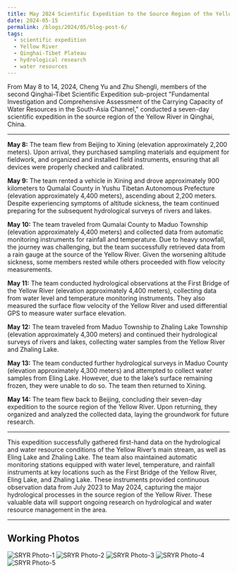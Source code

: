 ```yaml
---
title: May 2024 Scientific Expedition to the Source Region of the Yellow River
date: 2024-05-15
permalink: /blogs/2024/05/blog-post-6/
tags:
  - scientific expedition
  - Yellow River
  - Qinghai-Tibet Plateau
  - hydrological research
  - water resources
---
```


From May 8 to 14, 2024, Cheng Yu and Zhu Shengli, members of the second Qinghai-Tibet Scientific Expedition sub-project "Fundamental Investigation and Comprehensive Assessment of the Carrying Capacity of Water Resources in the South-Asia Channel," conducted a seven-day scientific expedition in the source region of the Yellow River in Qinghai, China.

---

**May 8:** The team flew from Beijing to Xining (elevation approximately 2,200 meters). Upon arrival, they purchased sampling materials and equipment for fieldwork, and organized and installed field instruments, ensuring that all devices were properly checked and calibrated.

**May 9:** The team rented a vehicle in Xining and drove approximately 900 kilometers to Qumalai County in Yushu Tibetan Autonomous Prefecture (elevation approximately 4,400 meters), ascending about 2,200 meters. Despite experiencing symptoms of altitude sickness, the team continued preparing for the subsequent hydrological surveys of rivers and lakes.

**May 10:** The team traveled from Qumalai County to Maduo Township (elevation approximately 4,400 meters) and collected data from automatic monitoring instruments for rainfall and temperature. Due to heavy snowfall, the journey was challenging, but the team successfully retrieved data from a rain gauge at the source of the Yellow River. Given the worsening altitude sickness, some members rested while others proceeded with flow velocity measurements.

**May 11:** The team conducted hydrological observations at the First Bridge of the Yellow River (elevation approximately 4,400 meters), collecting data from water level and temperature monitoring instruments. They also measured the surface flow velocity of the Yellow River and used differential GPS to measure water surface elevation.

**May 12:** The team traveled from Maduo Township to Zhaling Lake Township (elevation approximately 4,300 meters) and continued their hydrological surveys of rivers and lakes, collecting water samples from the Yellow River and Zhaling Lake.

**May 13:** The team conducted further hydrological surveys in Maduo County (elevation approximately 4,300 meters) and attempted to collect water samples from Eling Lake. However, due to the lake’s surface remaining frozen, they were unable to do so. The team then returned to Xining.

**May 14:** The team flew back to Beijing, concluding their seven-day expedition to the source region of the Yellow River. Upon returning, they organized and analyzed the collected data, laying the groundwork for future research.

---

This expedition successfully gathered first-hand data on the hydrological and water resource conditions of the Yellow River’s main stream, as well as Eling Lake and Zhaling Lake. The team also maintained automatic monitoring stations equipped with water level, temperature, and rainfall instruments at key locations such as the First Bridge of the Yellow River, Eling Lake, and Zhaling Lake. These instruments provided continuous observation data from July 2023 to May 2024, capturing the major hydrological processes in the source region of the Yellow River. These valuable data will support ongoing research on hydrological and water resource management in the area.

---

Working Photos
------
![SRYR Photo-1](https://shengli-zhu.github.io/images/b-photo/b-6/1.jpg)
![SRYR Photo-2](https://shengli-zhu.github.io/images/b-photo/b-6/2.jpg)
![SRYR Photo-3](https://shengli-zhu.github.io/images/b-photo/b-6/3.jpg)
![SRYR Photo-4](https://shengli-zhu.github.io/images/b-photo/b-6/4.jpg)
![SRYR Photo-5](https://shengli-zhu.github.io/images/b-photo/b-6/5.jpg)